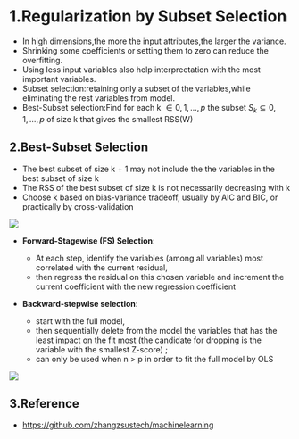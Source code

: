 # 1.Regularization by Subset Selection

- In high dimensions,the more the input attributes,the larger the variance.
- Shrinking some coefficients or setting them to zero can reduce the overfitting.
- Using less input variables also help interpreetation with the most important variables.
- Subset selection:retaining only a subset of the variables,while eliminating the rest variables from model.
- Best-Subset selection:Find for each k $\in{0,1,\dots,p}$ the subset $S_k \subseteq {0,1,\dots,p}$ of size k that gives the smallest RSS(W)

## 2.Best-Subset Selection
- The best subset of size k + 1 may not include the the variables in the best subset of size k
- The RSS of the best subset of size k is not necessarily decreasing with k
- Choose k based on bias-variance tradeoff, usually by AIC and BIC, or practically by cross-validation

![](https://files.mdnice.com/user/75397/5868891a-641e-4a74-a8f5-ba9ee69418fa.png)

- **Forward-Stagewise (FS) Selection**:
    - At each step, identify the variables (among all variables) most correlated with the current residual,
    - then regress the residual on this chosen variable and increment the current coefficient with the new regression coefficient
      
- **Backward-stepwise selection**:
    - start with the full model,
    - then sequentially delete from the model the variables that has the least impact on the fit most (the candidate for dropping is the variable with the smallest Z-score) ;
    - can only be used when n > p in order to fit the full model by OLS


![](https://files.mdnice.com/user/75397/edb3bb51-7991-446c-b9f2-f73f4ded5e97.png)

## 3.Reference
- https://github.com/zhangzsustech/machinelearning

